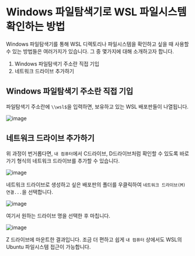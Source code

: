 # Windows 파일탐색기로 WSL 파일시스템 확인하는 방법

Windows 파일탐색기를 통해 WSL 디렉토리나 파일시스템을 확인하고 싶을 때 사용할 수 있는 방법들은 여러가지가 있습니다. 그 중 몇가지에 대해 소개하고자 합니다.
1. Windows 파일탐색기 주소란 직접 기입
2. 네트워크 드라이브 추가하기

## Windows 파일탐색기 주소란 직접 기입

파일탐색기 주소란에 `\\wsl$`을 입력하면, 보유하고 있는 WSL 배포판들이 나열됩니다.

![image](https://user-images.githubusercontent.com/37402072/139535893-ea400a99-fc3a-4b20-bd18-ca4a1456652c.png)

## 네트워크 드라이브 추가하기

위 과정이 번거롭다면, `내 컴퓨터`에서 C드라이브, D드라이브처럼 확인할 수 있도록 바로가기 형식의 네트워크 드라이브를 추가할 수 있습니다.

![image](https://user-images.githubusercontent.com/37402072/139535881-30d38176-f71c-49f0-90e1-85dad64703d3.png)

네트워크 드라이브로 생성하고 싶은 배포판의 폴더를 우클릭하여 `네트워크 드라이브(M) 연결...`을 선택합니다.

![image](https://user-images.githubusercontent.com/37402072/139535972-3e809bc1-b4ab-4d98-8cb5-4e035a0c76b0.png)

여기서 원하는 드라이브 명을 선택한 후 마칩니다.

![image](https://user-images.githubusercontent.com/37402072/139536051-5cfb7ae1-cd1a-42ad-910c-962a957ec42f.png)

Z 드라이브에 마운트한 결과입니다. 조금 더 편하고 쉽게 `내 컴퓨터` 상에서도 WSL의 Ubuntu 파일시스템 접근이 가능합니다.
